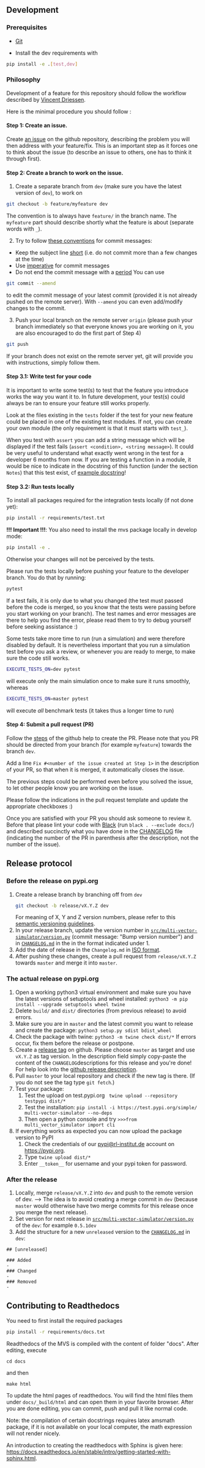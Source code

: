 ## Development

### Prerequisites

- [Git](https://git-scm.com/)

- Install the dev requirements with
```bash
pip install -e .[test,dev]
```
### Philosophy

Development of a feature for this repository should follow the workflow described 
by [Vincent Driessen](https://nvie.com/posts/a-successful-git-branching-model/).

Here is the minimal procedure you should follow : 

#### Step 1: Create an issue.
 
 Create [an issue](https://help.github.com/en/articles/creating-an-issue) on the github repository, describing the problem you will then address with your feature/fix.
This is an important step as it forces one to think about the issue (to describe an issue to others, one has to think it through first).

#### Step 2: Create a branch to work on the issue.

1. Create a separate branch from `dev` (make sure you have the latest version of `dev`), to work on
```bash
git checkout -b feature/myfeature dev
```
The convention is to always have `feature/` in the branch name. The `myfeature` part should describe shortly what the feature is about (separate words with `_`).

2. Try to follow [these conventions](https://chris.beams.io/posts/git-commit) for commit messages:
- Keep the subject line [short](https://chris.beams.io/posts/git-commit/#limit-50) (i.e. do not commit more than a few changes at the time)
- Use [imperative](https://chris.beams.io/posts/git-commit/#imperative) for commit messages 
- Do not end the commit message with a [period](https://chris.beams.io/posts/git-commit/#end) 
You can use 
```bash
git commit --amend
```
to edit the commit message of your latest commit (provided it is not already pushed on the remote server).
With `--amend` you can even add/modify changes to the commit.

3. Push your local branch on the remote server `origin` (please push your branch immediately so
 that everyone knows you are working on it, you are also encouraged to do the first part of Step 4)
```bash
git push
```
If your branch does not exist on the remote server yet, git will provide you with instructions, simply follow them.

#### Step 3.1: Write test for your code

It is important to write some test(s) to test that the feature you introduce works the way you want it to. In future development, your test(s) could always be ran to ensure your feature still works properly.

Look at the files existing in the `tests` folder if the test for your new feature could be placed
 in one of the existing test modules. If not, you can create your own module (the only requirement
  is that it must starts with `test_`).

When you test with `assert` you can add a string message which will be displayed if the test
 fails (`assert <condition>, <string message>`). It could be very useful to understand what exactly
 went wrong in the test for a developer 6 months from now.
 If you are testing a function in a module, it would be nice to indicate in the docstring of this
  function (under the section `Notes`) that this test exist, cf [example docstring](https://multi-vector-simulator.readthedocs.io/en/latest/Developing.html#format-of-docstrings)!


#### Step 3.2: Run tests locally

To install all packages required for the integration tests locally (if not done yet):
```bash
pip install -r requirements/test.txt
```

**!!! Important !!!**: You also need to install the mvs package locally in develop mode:
```bash
pip install -e .
```
Otherwise your changes will not be perceived by the tests.

Please run the tests locally before pushing your feature to the developer branch. You do that by running:
```bash
pytest
```

If a test fails, it is only due to what you changed (the test must passed before the code is
 merged, so you know that the tests were passing before you start working on your branch). The
  test names and error messages are there to help you find the error, please read them to try to
   debug yourself before seeking assistance :)

Some tests take more time to run (run a simulation) and were therefore disabled by default. It is
 nevertheless important that you run a simulation test before you ask a review, or whenever you
  are ready to merge, to make sure the
  code still works.
 ```bash
EXECUTE_TESTS_ON=dev pytest
```
will execute only the main simulation once to make sure it runs smoothly, whereas
 ```bash
EXECUTE_TESTS_ON=master pytest
```
will execute *all* benchmark tests (it takes thus a longer time to run)


#### Step 4: Submit a pull request (PR)

Follow the [steps](https://help.github.com/en/articles/creating-a-pull-request) of the github help to create the PR.
Please note that you PR should be directed from your branch (for example `myfeature`) towards the branch `dev`.

Add a line `Fix #<number of the issue created at Step 1>` in the description of your PR, so
 that when it is merged, it automatically closes the issue.

The previous steps could be performed even before you solved the issue, to let other people know
 you are working on the issue.
 
 Please follow the indications in the pull request template and update the appropriate checkboxes :)

Once you are satisfied with your PR you should ask someone to review it. Before that please lint
 your code with [Black](https://github.com/psf/black) (run `black . --exclude docs/`) and
  described succinctly what you have done in the [CHANGELOG](https://github.com/rl-institut/multi-vector-simulator/blob/dev/CHANGELOG.md) file (indicating the number of the PR in parenthesis after
  the description, not the number of the issue).

## Release protocol

### Before the release on pypi.org

1. Create a release branch by branching off from `dev`
    ```bash
    git checkout -b release/vX.Y.Z dev
    ```
    For meaning of X, Y and Z version numbers, please refer to this [semantic versioning guidelines](https://semver.org/spec/v2.0.0.html).
2. In your release branch, update the version number in [`src/multi-vector-simulator/version.py`](https://github.com/rl-institut/multi-vector-simulator/blob/dev/src/multi_vector_simulator/version.py) (commit message: "Bump version number") and
in [`CHANGELOG.md`](https://github.com/rl-institut/multi-vector-simulator/blob/dev/CHANGELOG.md) in the in the format indicated under 1.
3. Add the date of release in the `Changelog.md` in [ISO format](https://xkcd.com/1179/).
4. After pushing these changes, create a pull request from `release/vX.Y.Z` towards `master` and merge it into `master`.

### The actual release on pypi.org
1. Open a working python3 virtual environment and make sure you have the latest versions of setuptools and wheel installed:
`python3 -m pip install --upgrade setuptools wheel twine`
2. Delete `build/` and `dist/` directories (from previous release) to avoid errors.
3. Make sure you are in `master` and the latest commit you want to release and create the package:
`python3 setup.py sdist bdist_wheel`
4. Check the package with twine: `python3 -m twine check dist/*` If errors occur, fix them before the release or postpone.
5. Create a [release tag](https://github.com/rl-institut/multi-vector-simulator/releases) on github.
Please choose `master` as target and use `vX.Y.Z` as tag version. In the description field simply copy-paste the content of the `CHANGELOG`descriptions for this release and you're done!
For help look into the [github release description](https://help.github.com/en/github/administering-a-repository/creating-releases).
6. Pull `master` to your local repository and check if the new tag is there. (If you do not see the tag type `git fetch`.)
7. Test your package:
    1. Test the upload on test.pypi.org
        ` twine upload --repository testpypi dist/*`
    2. Test the installation: `pip install -i https://test.pypi.org/simple/ multi-vector-simulator --no-deps`
    3. Then open a python console and try
        `>>>from multi_vector_simulator import cli`
8. If everything works as expected you can now upload the package version to PyPI
    1. Check the credentials of our pypi@rl-institut.de account on https://pypi.org.
    2. Type `twine upload dist/*`
    2. Enter `__token__` for username and your pypi token for password. 

### After the release

1. Locally, merge `release/vX.Y.Z` into `dev` and push to the remote version of dev.
--> The idea is to avoid creating a merge commit in `dev` (because `master` would otherwise have two merge commits for this release once you merge the next release).
2. Set version for next release in [`src/multi-vector-simulator/version.py`](https://github.com/rl-institut/multi-vector-simulator/blob/dev/src/multi_vector_simulator/version.py) of the `dev`: for example `0.5.1dev`
3. Add the structure for a new `unreleased` version to the [`CHANGELOG.md`](https://github.com/rl-institut/multi-vector-simulator/blob/dev/CHANGELOG.md) in `dev`:
```
## [unreleased]

### Added
-
### Changed 
-
### Removed
-
```


## Contributing to Readthedocs

You need to first install the required packages

```bash
pip install -r requirements/docs.txt
```

Readthedocs of the MVS is compiled with the content of folder "docs". After editing, execute

    cd docs

and then

    make html

To update the html pages of readthedocs. You will find the html files them under `docs/_build/html`
and can open them in your favorite browser. After you are done editing, you can commit, push and
 pull it like normal code.

Note: the compilation of certain docstrings requires latex amsmath package, if it is not
 available on your local computer, the math expression will not render nicely.

An introduction to creating the readthedocs with Sphinx is given here: https://docs.readthedocs.io/en/stable/intro/getting-started-with-sphinx.html.
